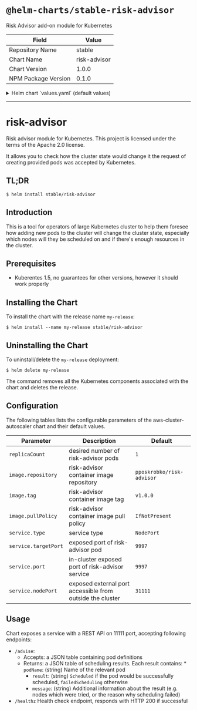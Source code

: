 # `@helm-charts/stable-risk-advisor`

Risk Advisor add-on module for Kubernetes

| Field               | Value        |
| ------------------- | ------------ |
| Repository Name     | stable       |
| Chart Name          | risk-advisor |
| Chart Version       | 1.0.0        |
| NPM Package Version | 0.1.0        |

<details>

<summary>Helm chart `values.yaml` (default values)</summary>

```yaml
# Default values for risk-advisor.
# This is a YAML-formatted file.
# Declare variables to be passed into your templates.
replicaCount: 1
image:
  repository: pposkrobko/risk-advisor
  tag: v1.0.0
  pullPolicy: IfNotPresent
service:
  type: NodePort
  port: 9997
  targetPort: 9997
  nodePort: 31111
# resources:
#   limits:
#     cpu: 100m
#     memory: 128Mi
#   requests:
#     cpu: 100m
#     memory: 128Mi

```

</details>

---

# risk-advisor

Risk advisor module for Kubernetes. This project is licensed under the terms of the Apache 2.0 license.

It allows you to check how the cluster state would change it the request of creating provided pods was accepted by Kubernetes.

## TL;DR

```console
$ helm install stable/risk-advisor
```

## Introduction

This is a tool for operators of large Kubernetes cluster to help them foresee how adding new pods to the cluster will change the cluster state, especially which nodes will they be scheduled on and if there's enough resources in the cluster.

## Prerequisites

- Kuberentes 1.5, no guarantees for other versions, however it should work properly

## Installing the Chart

To install the chart with the release name `my-release`:

```console
$ helm install --name my-release stable/risk-advisor
```

## Uninstalling the Chart

To uninstall/delete the `my-release` deployment:

```console
$ helm delete my-release
```

The command removes all the Kubernetes components associated with the chart and deletes the release.

## Configuration

The following tables lists the configurable parameters of the aws-cluster-autoscaler chart and their default values.

| Parameter            | Description                                               | Default                   |
| -------------------- | --------------------------------------------------------- | ------------------------- |
| `replicaCount`       | desired number of risk-advisor pods                       | `1`                       |
| `image.repository`   | risk-advisor container image repository                   | `pposkrobko/risk-advisor` |
| `image.tag`          | risk-advisor container image tag                          | `v1.0.0`                  |
| `image.pullPolicy`   | risk-advisor container image pull policy                  | `IfNotPresent`            |
| `service.type`       | service type                                              | `NodePort`                |
| `service.targetPort` | exposed port of risk-advisor pod                          | `9997`                    |
| `service.port`       | in-cluster exposed port of risk-advisor service           | `9997`                    |
| `service.nodePort`   | exposed external port accessible from outside the cluster | `31111`                   |

## Usage

Chart exposes a service with a REST API on 11111 port, accepting following endpoints:

- `/advise`:
  - Accepts: a JSON table containing pod definitions
  - Returns: a JSON table of scheduling results. Each result contains: \* `podName`: (string) Name of the relevant pod
    - `result`: (string) `Scheduled` if the pod would be successfully scheduled, `failedScheduling` otherwise
    - `message`: (string) Additional information about the result (e.g. nodes which were tried, or the reason why scheduling failed)
- `/healthz` Health check endpoint, responds with HTTP 200 if successful
